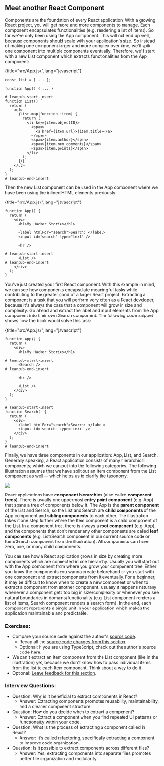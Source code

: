 ## Meet another React Component

Components are the foundation of every React application. With a growing React project, you will get more and more components to manage. Each component encapsulates functionalities (e.g. rendering a list of items). So far we've only been using the App component. This will not end up well, because components should scale with your application's size. So instead of making one component larger and more complex over time, we'll split one component into multiple components eventually. Therefore, we'll start with a new List component which extracts functionalities from the App component:

{title="src/App.jsx",lang="javascript"}
~~~~~~~
const list = [ ... ];

function App() { ... }

# leanpub-start-insert
function List() {
  return (
    <ul>
      {list.map(function (item) {
        return (
          <li key={item.objectID}>
            <span>
              <a href={item.url}>{item.title}</a>
            </span>
            <span>{item.author}</span>
            <span>{item.num_comments}</span>
            <span>{item.points}</span>
          </li>
        );
      })}
    </ul>
  );
}
# leanpub-end-insert
~~~~~~~

Then the new List component can be used in the App component where we have been using the inlined HTML elements previously:

{title="src/App.jsx",lang="javascript"}
~~~~~~~
function App() {
  return (
    <div>
      <h1>My Hacker Stories</h1>

      <label htmlFor="search">Search: </label>
      <input id="search" type="text" />

      <hr />

# leanpub-start-insert
      <List />
# leanpub-end-insert
    </div>
  );
}
~~~~~~~

You've just created your first React component. With this example in mind, we can see how components encapsulate meaningful tasks while contributing to the greater good of a larger React project. Extracting a component is a task that you will perform very often as a React developer, because it's always the case that a component will grow in size and complexity. Go ahead and extract the label and input elements from the App component into their own Search component. The following code snippet shows how the book would solve this task:

{title="src/App.jsx",lang="javascript"}
~~~~~~~
function App() {
  return (
    <div>
      <h1>My Hacker Stories</h1>

# leanpub-start-insert
      <Search />
# leanpub-end-insert

      <hr />

      <List />
    </div>
  );
}

# leanpub-start-insert
function Search() {
  return (
    <div>
      <label htmlFor="search">Search: </label>
      <input id="search" type="text" />
    </div>
  );
}
# leanpub-end-insert
~~~~~~~

Finally, we have three components in our application: App, List, and Search. Generally speaking, a React application consists of many hierarchical components; which we can put into the following categories. The following illustration assumes that we have split out an Item component from the List component as well -- which helps us to clarify the taxonomy.

![](images/component-tree.png)

React applications have **component hierarchies** (also called **component trees**). There is usually one uppermost **entry point component** (e.g. App) that spans a tree of components below it. The App is the **parent component** of the List and Search, so the List and Search are **child components** of the App component and **sibling components** to each other. The illustration takes it one step further where the Item component is a child component of the List. In a component tree, there is always a **root component** (e.g. App), and the components that don't render any other components are called **leaf components** (e.g. List/Search component in our current source code or Item/Search component from the illustration). All components can have zero, one, or many child components.

You can see how a React application grows in size by creating more components which are connected in one hierarchy. Usually you will start out with the App component from where you grow your component tree. Either you know the components you wanna create beforehand or you start with one component and extract components from it eventually. For a beginner, it may be difficult to know when to create a new component or when to extract a component from another component. Usually it happens naturally whenever a component gets too big in size/complexity or whenever you see natural boundaries in domains/functionality (e.g. List component renders a list of items, Search component renders a search form). In the end, each component represents a single unit in your application which makes the application maintainable and predictable.

### Exercises:

* Compare your source code against the author's [source code](https://bit.ly/3S5rDb5).
  * Recap all the [source code changes from this section](https://bit.ly/47Ed7MY).
  * Optional: If you are using TypeScript, check out the author's source code [here](https://bit.ly/3RlJKXM).
* We can't extract an Item component from the List component (like in the illustration) yet, because we don't know how to pass individual items from the list to each Item component. Think about a way to do it.
* Optional: [Leave feedback for this section](https://forms.gle/EZENmy48zvDP82NL7).

### Interview Questions:

* Question: Why is it beneficial to extract components in React?
  * Answer: Extracting components promotes reusability, maintainability, and a cleaner component structure.
* Question: How do you decide when to extract a component?
  * Answer: Extract a component when you find repeated UI patterns or functionality within your code.
* Question: What is the process of extracting a component called in React?
  * Answer: It's called refactoring, specifically extracting a component to improve code organization.
* Question: Is it possible to extract components across different files?
  * Answer: Yes, extracting components into separate files promotes better file organization and modularity.